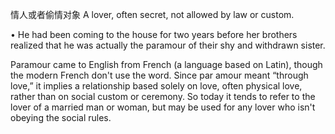 情人或者偷情对象
 A lover, often secret, not allowed by law or custom. 

• He had been coming to the house for two years before her brothers realized that he was actually the paramour of their shy and withdrawn sister. 

Paramour came to English from French (a language based on Latin), though the modern French don't use the word. Since par amour meant “through love,” it implies a relationship based solely on love, often physical love, rather than on social custom or ceremony. So today it tends to refer to the lover of a married man or woman, but may be used for any lover who isn't obeying the social rules.
